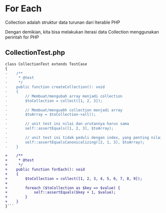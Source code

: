 # For Each

Collection adalah struktur data turunan dari Iterable PHP

Dengan demikian, kita bisa melakukan iterasi data Collection menggunakan perintah for PHP

## CollectionTest.php
```diff
class CollectionTest extends TestCase
{
-    /**
-     * @test
-     */
-    public function createCollection(): void
-    {
-        // Membuat/mengubah array menjadi collection
-        $toCollection = collect([1, 2, 3]);
-
-        // Membuat/menguabh collection menjadi array
-        $toArray = $toCollection->all();
-
-        // unit test ini nilai dan urutannya harus sama
-        self::assertEquals([1, 2, 3], $toArray);
-
-        // unit test ini tidak peduli dengan index, yang penting nilainya harus sama
-        self::assertEqualsCanonicalizing([2, 1, 3], $toArray);
-    }

+    /**
+     * @test
+     */
+    public function forEach(): void
+    {
+        $toCollection = collect([1, 2, 3, 4, 5, 6, 7, 8, 9]);
+        
+        foreach ($toCollection as $key => $value) {
+            self::assertEquals($key + 1, $value);
+        }
+    }
}```